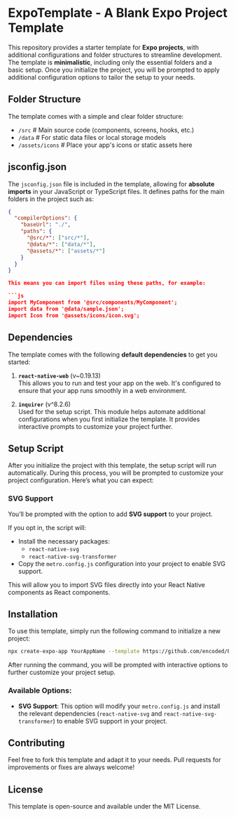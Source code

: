 # **ExpoTemplate** - A Blank Expo Project Template

This repository provides a starter template for **Expo projects**, with additional configurations and folder structures to streamline development. The template is **minimalistic**, including only the essential folders and a basic setup. Once you initialize the project, you will be prompted to apply additional configuration options to tailor the setup to your needs.

## **Folder Structure**

The template comes with a simple and clear folder structure:

- `/src`  # Main source code (components, screens, hooks, etc.)
- `/data`  # For static data files or local storage models
- `/assets/icons`  # Place your app's icons or static assets here

## **jsconfig.json**

The `jsconfig.json` file is included in the template, allowing for **absolute imports** in your JavaScript or TypeScript files. It defines paths for the main folders in the project such as:

```json
{
  "compilerOptions": {
    "baseUrl": "./",
    "paths": {
      "@src/*": ["src/*"],
      "@data/*": ["data/*"],
      "@assets/*": ["assets/*"]
    }
  }
}

This means you can import files using these paths, for example:

```js
import MyComponent from '@src/components/MyComponent';
import data from '@data/sample.json';
import Icon from '@assets/icons/icon.svg';
```

## **Dependencies**

The template comes with the following **default dependencies** to get you started:

1. **`react-native-web`** (v~0.19.13)  
   This allows you to run and test your app on the web. It's configured to ensure that your app runs smoothly in a web environment.

2. **`inquirer`** (v^8.2.6)  
   Used for the setup script. This module helps automate additional configurations when you first initialize the template. It provides interactive prompts to customize your project further.

## **Setup Script**

After you initialize the project with this template, the setup script will run automatically. During this process, you will be prompted to customize your project configuration. Here’s what you can expect:

### **SVG Support**

You’ll be prompted with the option to add **SVG support** to your project.

If you opt in, the script will:

- Install the necessary packages:
  - `react-native-svg`
  - `react-native-svg-transformer`
- Copy the `metro.config.js` configuration into your project to enable SVG support.

This will allow you to import SVG files directly into your React Native components as React components.

## **Installation**

To use this template, simply run the following command to initialize a new project:

```bash
npx create-expo-app YourAppName --template https://github.com/encoded/ExpoTemplate/tree/main/ExpoTemplate
```

After running the command, you will be prompted with interactive options to further customize your project setup.

### Available Options:
- **SVG Support**: This option will modify your `metro.config.js` and install the relevant dependencies (`react-native-svg` and `react-native-svg-transformer`) to enable SVG support in your project.

## **Contributing**
Feel free to fork this template and adapt it to your needs. Pull requests for improvements or fixes are always welcome!

## **License**
This template is open-source and available under the MIT License.


